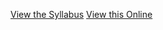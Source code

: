 [View the Syllabus](http://htmlpreview.github.io/?https://github.com/jaredible/umsl-cmpsci-4010/blob/master/Project1/CS4010Fall2019Project1.html)
[View this Online](https://umsl.jaredible.net/Project1)
